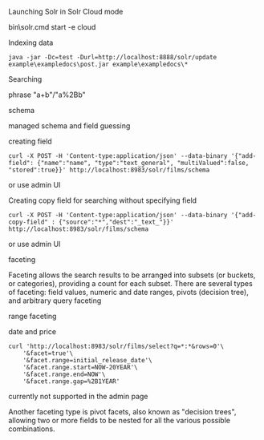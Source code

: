 Launching Solr in Solr Cloud mode

bin\solr.cmd start -e cloud

Indexing data

```
java -jar -Dc=test -Durl=http://localhost:8888/solr/update example\exampledocs\post.jar example\exampledocs\*
```

Searching

phrase "a+b"/"a%2Bb"

schema

managed schema and field guessing

creating field

```
curl -X POST -H 'Content-type:application/json' --data-binary '{"add-field": {"name":"name", "type":"text_general", "multiValued":false, "stored":true}}' http://localhost:8983/solr/films/schema
```

or use admin UI

Creating copy field for searching without specifying field

```
curl -X POST -H 'Content-type:application/json' --data-binary '{"add-copy-field" : {"source":"*","dest":"_text_"}}' http://localhost:8983/solr/films/schema
```

or use admin UI

faceting

Faceting allows the search results to be arranged into subsets (or buckets, or categories), providing a count for each subset. There are several types of faceting: field values, numeric and date ranges, pivots (decision tree), and arbitrary query faceting

range faceting

date and price

```
curl 'http://localhost:8983/solr/films/select?q=*:*&rows=0'\
    '&facet=true'\
    '&facet.range=initial_release_date'\
    '&facet.range.start=NOW-20YEAR'\
    '&facet.range.end=NOW'\
    '&facet.range.gap=%2B1YEAR'
```

currently not supported in the admin page 

Another faceting type is pivot facets, also known as "decision trees", allowing two or more fields to be nested for all the various possible combinations. 